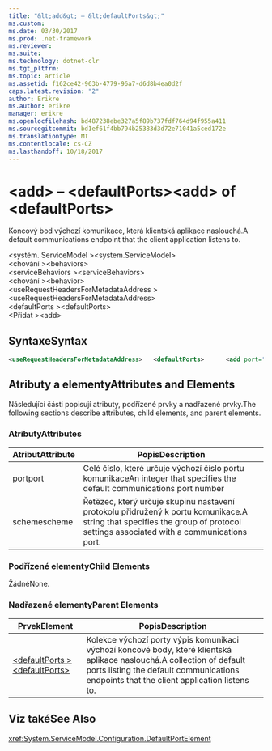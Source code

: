 ```yaml
---
title: "&lt;add&gt; – &lt;defaultPorts&gt;"
ms.custom: 
ms.date: 03/30/2017
ms.prod: .net-framework
ms.reviewer: 
ms.suite: 
ms.technology: dotnet-clr
ms.tgt_pltfrm: 
ms.topic: article
ms.assetid: f162ce42-963b-4779-96a7-d6d8b4ea0d2f
caps.latest.revision: "2"
author: Erikre
ms.author: erikre
manager: erikre
ms.openlocfilehash: bd487238ebe327a5f89b737fdf764d94f955a411
ms.sourcegitcommit: bd1ef61f4bb794b25383d3d72e71041a5ced172e
ms.translationtype: MT
ms.contentlocale: cs-CZ
ms.lasthandoff: 10/18/2017
---
```

# <a name="ltaddgt-of-ltdefaultportsgt"></a><span data-ttu-id="3fe3d-102">&lt;add&gt; – &lt;defaultPorts&gt;</span><span class="sxs-lookup"><span data-stu-id="3fe3d-102">&lt;add&gt; of &lt;defaultPorts&gt;</span></span>
<span data-ttu-id="3fe3d-103">Koncový bod výchozí komunikace, která klientská aplikace naslouchá.</span><span class="sxs-lookup"><span data-stu-id="3fe3d-103">A default communications endpoint that the client application listens to.</span></span>  
  
 <span data-ttu-id="3fe3d-104">\<systém. ServiceModel ></span><span class="sxs-lookup"><span data-stu-id="3fe3d-104">\<system.ServiceModel></span></span>  
<span data-ttu-id="3fe3d-105">\<chování ></span><span class="sxs-lookup"><span data-stu-id="3fe3d-105">\<behaviors></span></span>  
<span data-ttu-id="3fe3d-106">\<serviceBehaviors ></span><span class="sxs-lookup"><span data-stu-id="3fe3d-106">\<serviceBehaviors></span></span>  
<span data-ttu-id="3fe3d-107">\<chování ></span><span class="sxs-lookup"><span data-stu-id="3fe3d-107">\<behavior></span></span>  
<span data-ttu-id="3fe3d-108">\<useRequestHeadersForMetadataAddress ></span><span class="sxs-lookup"><span data-stu-id="3fe3d-108">\<useRequestHeadersForMetadataAddress></span></span>  
<span data-ttu-id="3fe3d-109">\<defaultPorts ></span><span class="sxs-lookup"><span data-stu-id="3fe3d-109">\<defaultPorts></span></span>  
<span data-ttu-id="3fe3d-110">\<Přidat ></span><span class="sxs-lookup"><span data-stu-id="3fe3d-110">\<add></span></span>  
  
## <a name="syntax"></a><span data-ttu-id="3fe3d-111">Syntaxe</span><span class="sxs-lookup"><span data-stu-id="3fe3d-111">Syntax</span></span>  
  
```xml  
<useRequestHeadersForMetadataAddress>   <defaultPorts>      <add port="Integer" scheme="String" />   </defaultPorts></useRequestHeadersForMetadataAddress>  
```  
  
## <a name="attributes-and-elements"></a><span data-ttu-id="3fe3d-112">Atributy a elementy</span><span class="sxs-lookup"><span data-stu-id="3fe3d-112">Attributes and Elements</span></span>  
 <span data-ttu-id="3fe3d-113">Následující části popisují atributy, podřízené prvky a nadřazené prvky.</span><span class="sxs-lookup"><span data-stu-id="3fe3d-113">The following sections describe attributes, child elements, and parent elements.</span></span>  
  
### <a name="attributes"></a><span data-ttu-id="3fe3d-114">Atributy</span><span class="sxs-lookup"><span data-stu-id="3fe3d-114">Attributes</span></span>  
  
|<span data-ttu-id="3fe3d-115">Atribut</span><span class="sxs-lookup"><span data-stu-id="3fe3d-115">Attribute</span></span>|<span data-ttu-id="3fe3d-116">Popis</span><span class="sxs-lookup"><span data-stu-id="3fe3d-116">Description</span></span>|  
|---------------|-----------------|  
|<span data-ttu-id="3fe3d-117">port</span><span class="sxs-lookup"><span data-stu-id="3fe3d-117">port</span></span>|<span data-ttu-id="3fe3d-118">Celé číslo, které určuje výchozí číslo portu komunikace</span><span class="sxs-lookup"><span data-stu-id="3fe3d-118">An integer that specifies the default communications port number</span></span>|  
|<span data-ttu-id="3fe3d-119">scheme</span><span class="sxs-lookup"><span data-stu-id="3fe3d-119">scheme</span></span>|<span data-ttu-id="3fe3d-120">Řetězec, který určuje skupinu nastavení protokolu přidružený k portu komunikace.</span><span class="sxs-lookup"><span data-stu-id="3fe3d-120">A string that specifies the group of protocol settings associated with a communications port.</span></span>|  
  
### <a name="child-elements"></a><span data-ttu-id="3fe3d-121">Podřízené elementy</span><span class="sxs-lookup"><span data-stu-id="3fe3d-121">Child Elements</span></span>  
 <span data-ttu-id="3fe3d-122">Žádné</span><span class="sxs-lookup"><span data-stu-id="3fe3d-122">None.</span></span>  
  
### <a name="parent-elements"></a><span data-ttu-id="3fe3d-123">Nadřazené elementy</span><span class="sxs-lookup"><span data-stu-id="3fe3d-123">Parent Elements</span></span>  
  
|<span data-ttu-id="3fe3d-124">Prvek</span><span class="sxs-lookup"><span data-stu-id="3fe3d-124">Element</span></span>|<span data-ttu-id="3fe3d-125">Popis</span><span class="sxs-lookup"><span data-stu-id="3fe3d-125">Description</span></span>|  
|-------------|-----------------|  
|[<span data-ttu-id="3fe3d-126">\<defaultPorts ></span><span class="sxs-lookup"><span data-stu-id="3fe3d-126">\<defaultPorts></span></span>](../../../../../docs/framework/configure-apps/file-schema/wcf/defaultports.md)|<span data-ttu-id="3fe3d-127">Kolekce výchozí porty výpis komunikaci výchozí koncové body, které klientská aplikace naslouchá.</span><span class="sxs-lookup"><span data-stu-id="3fe3d-127">A collection of default ports listing the default communications endpoints that the client application listens to.</span></span>|  
  
## <a name="see-also"></a><span data-ttu-id="3fe3d-128">Viz také</span><span class="sxs-lookup"><span data-stu-id="3fe3d-128">See Also</span></span>  
 <xref:System.ServiceModel.Configuration.DefaultPortElement>
